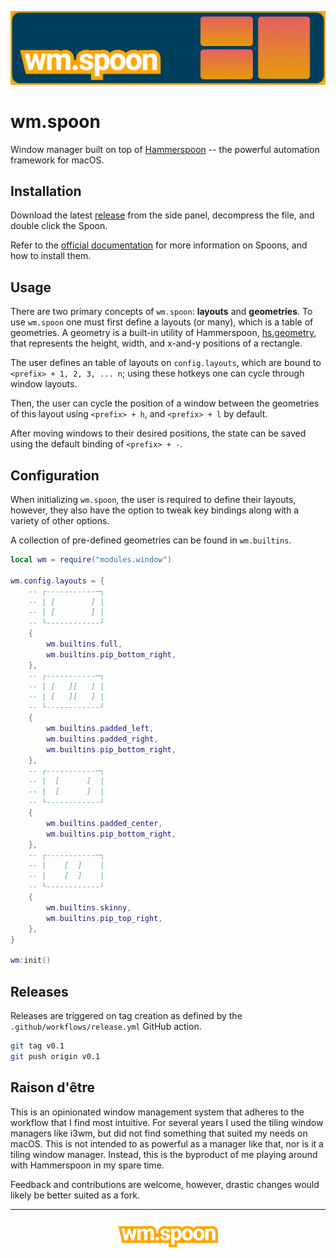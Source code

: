 ![wm.spoon banner](.github/wm.spoon.png)

# wm.spoon

Window manager built on top of [Hammerspoon](https://www.hammerspoon.org/) -- the powerful automation framework for macOS.

## Installation

Download the latest [release](https://github.com/cmpadden/wm.spoon/releases/) from the side panel, decompress the file, and double click the Spoon. 

Refer to the [official documentation](https://github.com/Hammerspoon/hammerspoon/blob/master/SPOONS.md) for more information on Spoons, and how to install them.

## Usage

There are two primary concepts of `wm.spoon`: **layouts** and **geometries**. To use `wm.spoon` one must first define a layouts (or many), which is a table of geometries. A geometry is a built-in utility of Hammerspoon, [hs.geometry](https://www.hammerspoon.org/docs/hs.geometry.html), that represents the height, width, and x-and-y positions of a rectangle.

The user defines an table of layouts on `config.layouts`, which are bound to `<prefix> + 1, 2, 3, ... n`; using these hotkeys one can cycle through window layouts.

Then, the user can cycle the position of a window between the geometries of this layout using `<prefix> + h`, and `<prefix> + l` by default.

After moving windows to their desired positions, the state can be saved using the default binding of `<prefix> + -`.

## Configuration

When initializing `wm.spoon`, the user is required to define their layouts, however, they also have the option to tweak key bindings along with a variety of other options.

A collection of pre-defined geometries can be found in `wm.builtins`.

```lua
local wm = require("modules.window")

wm.config.layouts = {
    -- ┌-----------─┐
    -- | [        ] |
    -- | [        ] |
    -- └------------┘
    {
        wm.builtins.full,
        wm.builtins.pip_bottom_right,
    },
    -- ┌-----------─┐
    -- | [   ][   ] |
    -- | [   ][   ] |
    -- └------------┘
    {
        wm.builtins.padded_left,
        wm.builtins.padded_right,
        wm.builtins.pip_bottom_right,
    },
    -- ┌-----------─┐
    -- |  [      ]  |
    -- |  [      ]  |
    -- └------------┘
    {
        wm.builtins.padded_center,
        wm.builtins.pip_bottom_right,
    },
    -- ┌-----------─┐
    -- |    [  ]    |
    -- |    [  ]    |
    -- └------------┘
    {
        wm.builtins.skinny,
        wm.builtins.pip_top_right,
    },
}

wm:init()
```

## Releases

Releases are triggered on tag creation as defined by the `.github/workflows/release.yml` GitHub action.

```bash
git tag v0.1
git push origin v0.1
```

## Raison d'être

This is an opinionated window management system that adheres to the workflow that I find most intuitive. For several years I used the tiling window managers like i3wm, but did not find something that suited my needs on macOS. This is not intended to as powerful as a manager like that, nor is it a tiling window manager. Instead, this is the byproduct of me playing around with Hammerspoon in my spare time.

Feedback and contributions are welcome, however, drastic changes would likely be better suited as a fork.

---

<div align="center">
  <img src=".github/wm.spoon.logo.png" alt="wm.spoon logo" height="50px">
</div>
